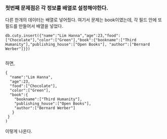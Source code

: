 ### 첫번째 문제점은 각 정보를 배열로 설정해야한다. 

다른 한개의 데이터는 배열로 넣어줬다. 
여기서 문제는 book이였는데, 각 필드 안에 또 필드를 만들어서 배열을 넣었다. 
```
db.cuty.insert({"name":"Lim Hanna","age":23,"food":["Chocolate"],"color":["Green"],"book":{"bookname":["Third Humanity"],"publishing_house":["Open Books"], "author":["Bernard Werber"]}})
```


``` db.cuty.find().pretty()
```
하면, 
```
{
  "name":"Lim Hanna",
  "age":23,
  "food":["Chocolate"],
  "color":["Green"],
  "book":{
    "bookname":["Third Humanity"],
    "publishing_house":["Open Books"], 
    "author":["Bernard Werber"]
   }
 }
)
```

이렇게 나온다. 
